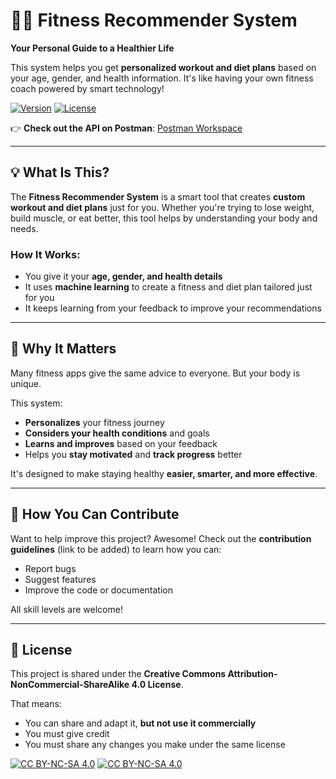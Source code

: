 # 🏋️‍♀️ Fitness Recommender System

**Your Personal Guide to a Healthier Life**

This system helps you get **personalized workout and diet plans** based on your age, gender, and health information. It's like having your own fitness coach powered by smart technology!

[![Version](https://img.shields.io/badge/version-1.0-brightgreen.svg)](https://pypi.org/project/ad-topic-recommender/)
[![License](https://img.shields.io/badge/license-CC%20BY--NC--SA%204.0-blue.svg)](https://creativecommons.org/licenses/by-nc-sa/4.0/)

👉 **Check out the API on Postman**: [Postman Workspace](https://www.postman.com/karunarathne/workspace/fitness-recommender-system)

---

## 💡 What Is This?

The **Fitness Recommender System** is a smart tool that creates **custom workout and diet plans** just for you. Whether you're trying to lose weight, build muscle, or eat better, this tool helps by understanding your body and needs.

### How It Works:

* You give it your **age, gender, and health details**
* It uses **machine learning** to create a fitness and diet plan tailored just for you
* It keeps learning from your feedback to improve your recommendations

---

## 🎯 Why It Matters

Many fitness apps give the same advice to everyone. But your body is unique.

This system:

* **Personalizes** your fitness journey
* **Considers your health conditions** and goals
* **Learns and improves** based on your feedback
* Helps you **stay motivated** and **track progress** better

It's designed to make staying healthy **easier, smarter, and more effective**.

---

## 🙌 How You Can Contribute

Want to help improve this project? Awesome!
Check out the **contribution guidelines** (link to be added) to learn how you can:

* Report bugs
* Suggest features
* Improve the code or documentation

All skill levels are welcome!

---

## 📄 License

This project is shared under the
**Creative Commons Attribution-NonCommercial-ShareAlike 4.0 License**.

That means:

* You can share and adapt it, **but not use it commercially**
* You must give credit
* You must share any changes you make under the same license

[![CC BY-NC-SA 4.0][cc-by-nc-sa-shield]][cc-by-nc-sa]
[![CC BY-NC-SA 4.0][cc-by-nc-sa-image]][cc-by-nc-sa]

[cc-by-nc-sa]: http://creativecommons.org/licenses/by-nc-sa/4.0/
[cc-by-nc-sa-image]: https://licensebuttons.net/l/by-nc-sa/4.0/88x31.png
[cc-by-nc-sa-shield]: https://img.shields.io/badge/License-CC%20BY--NC--SA%204.0-lightgrey.svg
